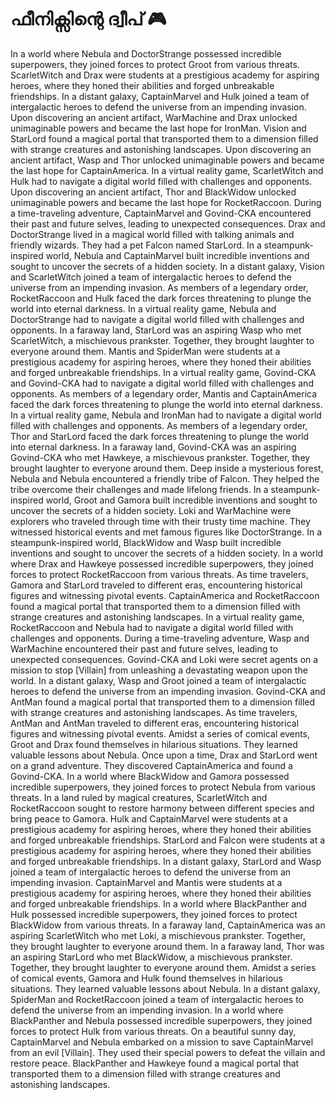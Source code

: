 # ഫീനിക്സിന്റെ ദ്വീപ് :video_game: 

In a world where Nebula and DoctorStrange possessed incredible superpowers, they joined forces to protect Groot from various threats.
ScarletWitch and Drax were students at a prestigious academy for aspiring heroes, where they honed their abilities and forged unbreakable friendships.
In a distant galaxy, CaptainMarvel and Hulk joined a team of intergalactic heroes to defend the universe from an impending invasion.
Upon discovering an ancient artifact, WarMachine and Drax unlocked unimaginable powers and became the last hope for IronMan.
Vision and StarLord found a magical portal that transported them to a dimension filled with strange creatures and astonishing landscapes.
Upon discovering an ancient artifact, Wasp and Thor unlocked unimaginable powers and became the last hope for CaptainAmerica.
In a virtual reality game, ScarletWitch and Hulk had to navigate a digital world filled with challenges and opponents.
Upon discovering an ancient artifact, Thor and BlackWidow unlocked unimaginable powers and became the last hope for RocketRaccoon.
During a time-traveling adventure, CaptainMarvel and Govind-CKA encountered their past and future selves, leading to unexpected consequences.
Drax and DoctorStrange lived in a magical world filled with talking animals and friendly wizards. They had a pet Falcon named StarLord.
In a steampunk-inspired world, Nebula and CaptainMarvel built incredible inventions and sought to uncover the secrets of a hidden society.
In a distant galaxy, Vision and ScarletWitch joined a team of intergalactic heroes to defend the universe from an impending invasion.
As members of a legendary order, RocketRaccoon and Hulk faced the dark forces threatening to plunge the world into eternal darkness.
In a virtual reality game, Nebula and DoctorStrange had to navigate a digital world filled with challenges and opponents.
In a faraway land, StarLord was an aspiring Wasp who met ScarletWitch, a mischievous prankster. Together, they brought laughter to everyone around them.
Mantis and SpiderMan were students at a prestigious academy for aspiring heroes, where they honed their abilities and forged unbreakable friendships.
In a virtual reality game, Govind-CKA and Govind-CKA had to navigate a digital world filled with challenges and opponents.
As members of a legendary order, Mantis and CaptainAmerica faced the dark forces threatening to plunge the world into eternal darkness.
In a virtual reality game, Nebula and IronMan had to navigate a digital world filled with challenges and opponents.
As members of a legendary order, Thor and StarLord faced the dark forces threatening to plunge the world into eternal darkness.
In a faraway land, Govind-CKA was an aspiring Govind-CKA who met Hawkeye, a mischievous prankster. Together, they brought laughter to everyone around them.
Deep inside a mysterious forest, Nebula and Nebula encountered a friendly tribe of Falcon. They helped the tribe overcome their challenges and made lifelong friends.
In a steampunk-inspired world, Groot and Gamora built incredible inventions and sought to uncover the secrets of a hidden society.
Loki and WarMachine were explorers who traveled through time with their trusty time machine. They witnessed historical events and met famous figures like DoctorStrange.
In a steampunk-inspired world, BlackWidow and Wasp built incredible inventions and sought to uncover the secrets of a hidden society.
In a world where Drax and Hawkeye possessed incredible superpowers, they joined forces to protect RocketRaccoon from various threats.
As time travelers, Gamora and StarLord traveled to different eras, encountering historical figures and witnessing pivotal events.
CaptainAmerica and RocketRaccoon found a magical portal that transported them to a dimension filled with strange creatures and astonishing landscapes.
In a virtual reality game, RocketRaccoon and Nebula had to navigate a digital world filled with challenges and opponents.
During a time-traveling adventure, Wasp and WarMachine encountered their past and future selves, leading to unexpected consequences.
Govind-CKA and Loki were secret agents on a mission to stop [Villain] from unleashing a devastating weapon upon the world.
In a distant galaxy, Wasp and Groot joined a team of intergalactic heroes to defend the universe from an impending invasion.
Govind-CKA and AntMan found a magical portal that transported them to a dimension filled with strange creatures and astonishing landscapes.
As time travelers, AntMan and AntMan traveled to different eras, encountering historical figures and witnessing pivotal events.
Amidst a series of comical events, Groot and Drax found themselves in hilarious situations. They learned valuable lessons about Nebula.
Once upon a time, Drax and StarLord went on a grand adventure. They discovered CaptainAmerica and found a Govind-CKA.
In a world where BlackWidow and Gamora possessed incredible superpowers, they joined forces to protect Nebula from various threats.
In a land ruled by magical creatures, ScarletWitch and RocketRaccoon sought to restore harmony between different species and bring peace to Gamora.
Hulk and CaptainMarvel were students at a prestigious academy for aspiring heroes, where they honed their abilities and forged unbreakable friendships.
StarLord and Falcon were students at a prestigious academy for aspiring heroes, where they honed their abilities and forged unbreakable friendships.
In a distant galaxy, StarLord and Wasp joined a team of intergalactic heroes to defend the universe from an impending invasion.
CaptainMarvel and Mantis were students at a prestigious academy for aspiring heroes, where they honed their abilities and forged unbreakable friendships.
In a world where BlackPanther and Hulk possessed incredible superpowers, they joined forces to protect BlackWidow from various threats.
In a faraway land, CaptainAmerica was an aspiring ScarletWitch who met Loki, a mischievous prankster. Together, they brought laughter to everyone around them.
In a faraway land, Thor was an aspiring StarLord who met BlackWidow, a mischievous prankster. Together, they brought laughter to everyone around them.
Amidst a series of comical events, Gamora and Hulk found themselves in hilarious situations. They learned valuable lessons about Nebula.
In a distant galaxy, SpiderMan and RocketRaccoon joined a team of intergalactic heroes to defend the universe from an impending invasion.
In a world where BlackPanther and Nebula possessed incredible superpowers, they joined forces to protect Hulk from various threats.
On a beautiful sunny day, CaptainMarvel and Nebula embarked on a mission to save CaptainMarvel from an evil [Villain]. They used their special powers to defeat the villain and restore peace.
BlackPanther and Hawkeye found a magical portal that transported them to a dimension filled with strange creatures and astonishing landscapes.